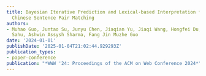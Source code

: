 ```yaml
---
title: Bayesian Iterative Prediction and Lexical-based Interpretation for Disturbed
  Chinese Sentence Pair Matching
authors:
- Muhao Guo, Juntao Su, Junyu Chen, Jiaqian Yu, Jiaqi Wang, Hongfei Du, Parmanand
  Sahu, Ashwin Assysh Sharma, Fang Jin Muzhe Guo
date: '2024-01-01'
publishDate: '2025-01-04T21:02:44.929293Z'
publication_types:
- paper-conference
publication: "*WWW '24: Proceedings of the ACM on Web Conference 2024*"
---
```

